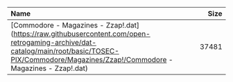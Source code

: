 |Name|Size|
|:---|---:|
|[Commodore - Magazines - Zzap!.dat](https://raw.githubusercontent.com/open-retrogaming-archive/dat-catalog/main/root/basic/TOSEC-PIX/Commodore/Magazines/Zzap!/Commodore - Magazines - Zzap!.dat)|37481|
